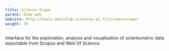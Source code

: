 ```yaml
---
title: Science Scape
parent: dime-web
website: http://tools.medialab.sciences-po.fr/sciencescape/
weight: 70
---
```


Interface for the exploration, analysis and visualisation of scientometric data exportable from Scopus and Web Of Science.
